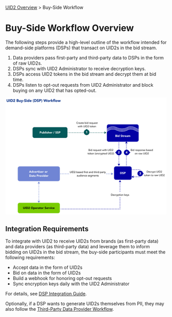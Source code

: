 [UID2 Overview](../README.md) > Buy-Side Workflow

# Buy-Side Workflow Overview

The following steps provide a high-level outline of the workflow intended for demand-side platforms (DSPs) that transact on UID2s in the bid stream.

1. Data providers pass first-party and third-party data to DSPs in the form of raw UID2s.
2. DSPs sync with UID2 Administrator to receive decryption keys.
3. DSPs access UID2 tokens in the bid stream and decrypt them at bid time.
4. DSPs listen to opt-out requests from UID2 Administrator and block buying on any UID2 that has opted-out.

![Buy-Side Workflow](images/UID2BuySIdeDSPWorkflow.jpg)

## Integration Requirements

To integrate with UID2 to receive UID2s from brands (as first-party data) and data providers (as third-party data) and leverage them to inform bidding on UID2s in the bid stream, the buy-side participants must meet the following requirements:

- Accept data in the form of UID2s
- Bid on data in the form of UID2s
- Build a webhook for honoring opt-out requests
- Sync encryption keys daily with the UID2 Administrator

For details, see [DSP Integration Guide](../api/v2/guides/dsp-guide.md).

Optionally, if a DSP wants to generate UID2s themselves from PII, they may also follow the [Third-Party Data Provider Workflow](workflow-overview-3p-data-provider.md).
